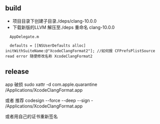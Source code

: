 
## build
- 项目目录下创建子目录./deps/clang-10.0.0 
- 下载新版的LLVM 解压至./deps  重命名 clang-10.0.0 


```objc
  AppDelegate.m
  
  defaults = [[NSUserDefaults alloc] initWithSuiteName:@"XcodeClangFormat2"]; //如何报 CFPrefsPlistSource read error 随便修改名称 XcodeClangFormat2

```

## release

app 破损
sudo xattr -d com.apple.quarantine /Applications/XcodeClangFormat.app

或者 推荐
codesign --force --deep --sign - /Applications/XcodeClangFormat.app

或者用自己的证书重新签名
